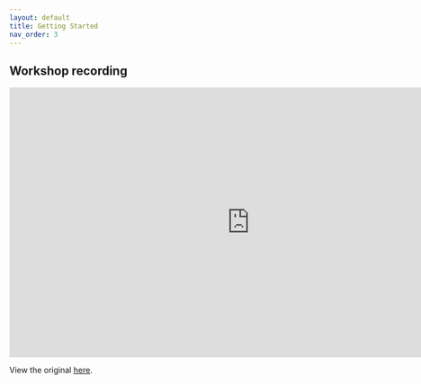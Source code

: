 ```yaml
---
layout: default
title: Getting Started
nav_order: 3
---
```


## Workshop recording

<iframe height="480" width="853" allowfullscreen frameborder=0 src="https://echo360.ca/media/17327f81-71b3-4a3e-8c39-b540d0024954/public"></iframe>

View the original [here](https://echo360.ca/media/17327f81-71b3-4a3e-8c39-b540d0024954/public).

